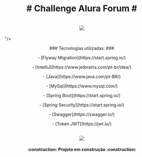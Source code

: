 <h1 align="center"> # Challenge Alura Forum # </h1>

<h1 align="center"><img loading= "lazy" src= "https://github.com/user-attachments/assets/cee95acf-b2e2-452c-aaa7-8398787e8d43"/></h1>
</img>
"/></h1>

<p align="center">
### Tecnologias utilizadas: ###
<p align="center">
- [Flyway Migration](https://start.spring.io/)
<p align="center">    
- [IntelliJ](https://www.jetbrains.com/pt-br/idea/)
<p align="center">    
- [Java](https://www.java.com/pt-BR/)
<p align="center">    
- [MySql](https://www.mysql.com/)
<p align="center">    
- [Spring Boot](https://start.spring.io/)
<p align="center">    
- [Spring Security](https://start.spring.io/)
<p align="center">    
- [Swagger](https://swagger.io/)
<p align="center">    
- [Token JWT](https://jwt.io/)
<br> </br>
<p align="center">
<img loading="lazy" src="http://img.shields.io/static/v1?label=STATUS&message=EM%20DESENVOLVIMENTO&color=GREEN&style=for-the-badge"/>
    
</p>
<h4 align="center"> 
    :construction:  Projeto em construção  :construction:
</h4>
